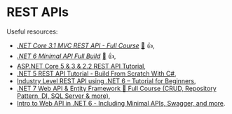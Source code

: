 # REST APIs

Useful resources:

- _[.NET Core 3.1 MVC REST API - Full Course](https://youtu.be/fmvcAzHpsk8)_ [:file_folder:](https://github.com/binarythistle/S03E02---.NET-Core-3.1-MVC-REST-API) :+1:,
- _[.NET 6 Minimal API Full Build](https://youtu.be/5YB49OEmbbE)_ [:file_folder:](https://github.com/binarythistle/S05E03---Minimal-APIs) :+1:,
- [ASP.NET Core 5 & 3 & 2.2 REST API Tutorial](https://youtube.com/playlist?list=PLUOequmGnXxOgmSDWU7Tl6iQTsOtyjtwU),
- [.NET 5 REST API Tutorial - Build From Scratch With C#](https://youtu.be/ZXdFisA_hOY),
- [Industry Level REST API using .NET 6 – Tutorial for Beginners](https://youtu.be/PmDJIooZjBE),
- [.NET 7 Web API & Entity Framework 🚀 Full Course (CRUD, Repository Pattern, DI, SQL Server & more)](https://youtu.be/8pH5Lv4d5-g),
- [Intro to Web API in .NET 6 - Including Minimal APIs, Swagger, and more](https://youtu.be/87oOF9Ve-KA).
